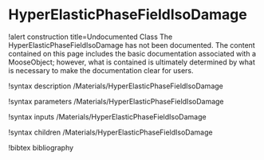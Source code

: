<!-- MOOSE Documentation Stub: Remove this when content is added. -->

# HyperElasticPhaseFieldIsoDamage

!alert construction title=Undocumented Class
The HyperElasticPhaseFieldIsoDamage has not been documented. The content contained on this page
includes the basic documentation associated with a MooseObject; however, what is contained is
ultimately determined by what is necessary to make the documentation clear for users.

!syntax description /Materials/HyperElasticPhaseFieldIsoDamage

!syntax parameters /Materials/HyperElasticPhaseFieldIsoDamage

!syntax inputs /Materials/HyperElasticPhaseFieldIsoDamage

!syntax children /Materials/HyperElasticPhaseFieldIsoDamage

!bibtex bibliography
